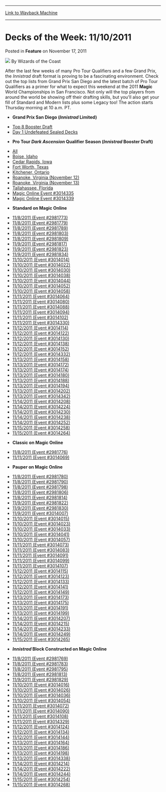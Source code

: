
---
[Link to Wayback Machine](https://web.archive.org/web/20211019075033/https://magic.wizards.com/en/articles/archive/feature/decks-week-11102011-2011-11-17)

[_metadata_:wayback_url]:- "https://magic.wizards.com/en/articles/archive/feature/decks-week-11102011-2011-11-17"
[_metadata_:wayback_raw_url]:- "https://web.archive.org/web/20211019075033id_/https://magic.wizards.com/en/articles/archive/feature/decks-week-11102011-2011-11-17"
[_metadata_:wayback_capture_timestamp]:- "2021-10-19 07:50:33+00:00"
[_metadata_:publish_date]:- "2011-11-17"
[_metadata_:description]:- "After the last few weeks of many Pro Tour Qualifiers and a few Grand Prix, the Innistrad draft format is proving to be a fascinating environment. Check out the top lists from Grand Prix San Diego and the latest batch of Pro Tour Qualifiers as a primer for what to expect this weekend at the 2011 Magic World Championships in San Francisco. Not only will the top players from"
[_metadata_:generator]:- "Drupal 7 (http://drupal.org)"
---


Decks of the Week: 11/10/2011
=============================



 Posted in **Feature**
 on November 17, 2011 






![](https://media.magic.wizards.com/styles/auth_small/public/images/person/wizards_author.jpg)
By Wizards of the Coast











After the last few weeks of many Pro Tour Qualifiers and a few Grand Prix, the *Innistrad* draft format is proving to be a fascinating environment. Check out the top lists from Grand Prix San Diego and the latest batch of Pro Tour Qualifiers as a primer for what to expect this weekend at the 2011 **Magic** World Championships in San Francisco. Not only will the top players from around the world be showing off their drafting skills, but you'll also get your fill of Standard and Modern lists plus some Legacy too! The action starts Thursday morning at 10 a.m. PT. 


* **Grand Prix San Diego (*Innistrad* Limited)**
+ [Top 8 Booster Draft](/en/events/coverage/shahar-thing-grand-prix-san-diego)
+ [Day 1 Undefeated Sealed Decks](/en/articles/archive/event-coverage/2011-grand-prix-san-diego-day-two-coverage-2011-11-13)
* **Pro Tour *Dark Ascension* Qualifier Season (*Innistrad* Booster Draft)**
+ [All](/en/events/coverage/pro-tour-dark-ascension-qualifier-season-top-8-booster-draft-deck-lists)
+ [Boise, Idaho](/en/articles/archive/event-coverage/pro-tour-dark-ascension-qualifier-season-top-8-booster-draft-deck-24)
+ [Cedar Rapids, Iowa](/en/articles/archive/event-coverage/pro-tour-dark-ascension-qualifier-season-top-8-booster-draft-deck-25)
+ [Fort Worth, Texas](/en/articles/archive/event-coverage/pro-tour-dark-ascension-qualifier-season-top-8-booster-draft-deck-18)
+ [Kitchener, Ontario](/en/articles/archive/event-coverage/pro-tour-dark-ascension-qualifier-season-top-8-booster-draft-deck-18)
+ [Roanoke, Virginia (November 12)](/en/articles/archive/event-coverage/pro-tour-dark-ascension-qualifier-season-top-8-booster-draft-deck-27)
+ [Roanoke, Virginia (November 13)](/en/articles/archive/event-coverage/pro-tour-dark-ascension-qualifier-season-top-8-booster-draft-deck-29)
+ [Tallahassee, Florida](/en/articles/archive/event-coverage/pro-tour-dark-ascension-qualifier-season-top-8-booster-draft-deck-30)
+ [Magic Online Event #3014335](http://www.wizards.com/Magic/Digital/MagicOnlineTourn.aspx?x=mtg/digital/magiconline/tourn/3014335)
+ [Magic Online Event #3014339](http://www.wizards.com/Magic/Digital/MagicOnlineTourn.aspx?x=mtg/digital/magiconline/tourn/3014339)
* **Standard on Magic Online**
+ [11/8/2011 (Event #2981773)](http://archive.wizards.com/Magic/Digital/MagicOnlineTourn.aspx?x=mtg/digital/magiconline/tourn/2981773)
+ [11/8/2011 (Event #2981779)](http://archive.wizards.com/Magic/Digital/MagicOnlineTourn.aspx?x=mtg/digital/magiconline/tourn/2981779)
+ [11/8/2011 (Event #2981789)](http://archive.wizards.com/Magic/Digital/MagicOnlineTourn.aspx?x=mtg/digital/magiconline/tourn/2981789)
+ [11/8/2011 (Event #2981803)](http://archive.wizards.com/Magic/Digital/MagicOnlineTourn.aspx?x=mtg/digital/magiconline/tourn/2981803)
+ [11/8/2011 (Event #2981809)](http://archive.wizards.com/Magic/Digital/MagicOnlineTourn.aspx?x=mtg/digital/magiconline/tourn/2981809)
+ [11/9/2011 (Event #2981817)](http://archive.wizards.com/Magic/Digital/MagicOnlineTourn.aspx?x=mtg/digital/magiconline/tourn/2981817)
+ [11/9/2011 (Event #2981823)](http://archive.wizards.com/Magic/Digital/MagicOnlineTourn.aspx?x=mtg/digital/magiconline/tourn/2981823)
+ [11/9/2011 (Event #2981834)](http://archive.wizards.com/Magic/Digital/MagicOnlineTourn.aspx?x=mtg/digital/magiconline/tourn/2981834)
+ [11/10/2011 (Event #3014014)](http://archive.wizards.com/Magic/Digital/MagicOnlineTourn.aspx?x=mtg/digital/magiconline/tourn/3014014)
+ [11/10/2011 (Event #3014022)](http://archive.wizards.com/Magic/Digital/MagicOnlineTourn.aspx?x=mtg/digital/magiconline/tourn/3014022)
+ [11/10/2011 (Event #3014030)](http://archive.wizards.com/Magic/Digital/MagicOnlineTourn.aspx?x=mtg/digital/magiconline/tourn/3014030)
+ [11/10/2011 (Event #3014038)](http://archive.wizards.com/Magic/Digital/MagicOnlineTourn.aspx?x=mtg/digital/magiconline/tourn/3014038)
+ [11/10/2011 (Event #3014044)](http://archive.wizards.com/Magic/Digital/MagicOnlineTourn.aspx?x=mtg/digital/magiconline/tourn/3014044)
+ [11/10/2011 (Event #3014052)](http://archive.wizards.com/Magic/Digital/MagicOnlineTourn.aspx?x=mtg/digital/magiconline/tourn/3014052)
+ [11/10/2011 (Event #3014058)](http://archive.wizards.com/Magic/Digital/MagicOnlineTourn.aspx?x=mtg/digital/magiconline/tourn/3014058)
+ [11/11/2011 (Event #3014064)](http://archive.wizards.com/Magic/Digital/MagicOnlineTourn.aspx?x=mtg/digital/magiconline/tourn/3014064)
+ [11/11/2011 (Event #3014080)](http://archive.wizards.com/Magic/Digital/MagicOnlineTourn.aspx?x=mtg/digital/magiconline/tourn/3014080)
+ [11/11/2011 (Event #3014088)](http://archive.wizards.com/Magic/Digital/MagicOnlineTourn.aspx?x=mtg/digital/magiconline/tourn/3014088)
+ [11/11/2011 (Event #3014094)](http://archive.wizards.com/Magic/Digital/MagicOnlineTourn.aspx?x=mtg/digital/magiconline/tourn/3014094)
+ [11/11/2011 (Event #3014102)](http://archive.wizards.com/Magic/Digital/MagicOnlineTourn.aspx?x=mtg/digital/magiconline/tourn/3014102)
+ [11/11/2011 (Event #3014330)](http://archive.wizards.com/Magic/Digital/MagicOnlineTourn.aspx?x=mtg/digital/magiconline/tourn/3014330)
+ [11/12/2011 (Event #3014114)](http://archive.wizards.com/Magic/Digital/MagicOnlineTourn.aspx?x=mtg/digital/magiconline/tourn/3014114)
+ [11/12/2011 (Event #3014122)](http://archive.wizards.com/Magic/Digital/MagicOnlineTourn.aspx?x=mtg/digital/magiconline/tourn/3014122)
+ [11/12/2011 (Event #3014130)](http://archive.wizards.com/Magic/Digital/MagicOnlineTourn.aspx?x=mtg/digital/magiconline/tourn/3014130)
+ [11/12/2011 (Event #3014138)](http://archive.wizards.com/Magic/Digital/MagicOnlineTourn.aspx?x=mtg/digital/magiconline/tourn/3014138)
+ [11/12/2011 (Event #3014152)](http://archive.wizards.com/Magic/Digital/MagicOnlineTourn.aspx?x=mtg/digital/magiconline/tourn/3014152)
+ [11/12/2011 (Event #3014332)](http://archive.wizards.com/Magic/Digital/MagicOnlineTourn.aspx?x=mtg/digital/magiconline/tourn/3014332)
+ [11/13/2011 (Event #3014158)](http://archive.wizards.com/Magic/Digital/MagicOnlineTourn.aspx?x=mtg/digital/magiconline/tourn/3014158)
+ [11/13/2011 (Event #3014172)](http://archive.wizards.com/Magic/Digital/MagicOnlineTourn.aspx?x=mtg/digital/magiconline/tourn/3014172)
+ [11/13/2011 (Event #3014174)](http://archive.wizards.com/Magic/Digital/MagicOnlineTourn.aspx?x=mtg/digital/magiconline/tourn/3014174)
+ [11/13/2011 (Event #3014180)](http://archive.wizards.com/Magic/Digital/MagicOnlineTourn.aspx?x=mtg/digital/magiconline/tourn/3014180)
+ [11/13/2011 (Event #3014188)](http://archive.wizards.com/Magic/Digital/MagicOnlineTourn.aspx?x=mtg/digital/magiconline/tourn/3014188)
+ [11/13/2011 (Event #3014194)](http://archive.wizards.com/Magic/Digital/MagicOnlineTourn.aspx?x=mtg/digital/magiconline/tourn/3014194)
+ [11/13/2011 (Event #3014202)](http://archive.wizards.com/Magic/Digital/MagicOnlineTourn.aspx?x=mtg/digital/magiconline/tourn/3014202)
+ [11/13/2011 (Event #3014342)](http://archive.wizards.com/Magic/Digital/MagicOnlineTourn.aspx?x=mtg/digital/magiconline/tourn/3014342)
+ [11/14/2011 (Event #3014208)](http://archive.wizards.com/Magic/Digital/MagicOnlineTourn.aspx?x=mtg/digital/magiconline/tourn/3014208)
+ [11/14/2011 (Event #3014224)](http://archive.wizards.com/Magic/Digital/MagicOnlineTourn.aspx?x=mtg/digital/magiconline/tourn/3014224)
+ [11/14/2011 (Event #3014230)](http://archive.wizards.com/Magic/Digital/MagicOnlineTourn.aspx?x=mtg/digital/magiconline/tourn/3014230)
+ [11/14/2011 (Event #3014238)](http://archive.wizards.com/Magic/Digital/MagicOnlineTourn.aspx?x=mtg/digital/magiconline/tourn/3014238)
+ [11/14/2011 (Event #3014252)](http://archive.wizards.com/Magic/Digital/MagicOnlineTourn.aspx?x=mtg/digital/magiconline/tourn/3014252)
+ [11/15/2011 (Event #3014258)](http://archive.wizards.com/Magic/Digital/MagicOnlineTourn.aspx?x=mtg/digital/magiconline/tourn/3014258)
+ [11/15/2011 (Event #3014264)](http://archive.wizards.com/Magic/Digital/MagicOnlineTourn.aspx?x=mtg/digital/magiconline/tourn/3014264)
* **Classic on Magic Online**
+ [11/8/2011 (Event #2981776)](http://archive.wizards.com/Magic/Digital/MagicOnlineTourn.aspx?x=mtg/digital/magiconline/tourn/2981776)
+ [11/11/2011 (Event #3014069)](http://archive.wizards.com/Magic/Digital/MagicOnlineTourn.aspx?x=mtg/digital/magiconline/tourn/3014069)
* **Pauper on Magic Online**
+ [11/8/2011 (Event #2981780)](http://archive.wizards.com/Magic/Digital/MagicOnlineTourn.aspx?x=mtg/digital/magiconline/tourn/2981780)
+ [11/8/2011 (Event #2981790)](http://archive.wizards.com/Magic/Digital/MagicOnlineTourn.aspx?x=mtg/digital/magiconline/tourn/2981790)
+ [11/8/2011 (Event #2981798)](http://archive.wizards.com/Magic/Digital/MagicOnlineTourn.aspx?x=mtg/digital/magiconline/tourn/2981798)
+ [11/8/2011 (Event #2981806)](http://archive.wizards.com/Magic/Digital/MagicOnlineTourn.aspx?x=mtg/digital/magiconline/tourn/2981806)
+ [11/8/2011 (Event #2981814)](http://archive.wizards.com/Magic/Digital/MagicOnlineTourn.aspx?x=mtg/digital/magiconline/tourn/2981814)
+ [11/9/2011 (Event #2981822)](http://archive.wizards.com/Magic/Digital/MagicOnlineTourn.aspx?x=mtg/digital/magiconline/tourn/2981822)
+ [11/9/2011 (Event #2981830)](http://archive.wizards.com/Magic/Digital/MagicOnlineTourn.aspx?x=mtg/digital/magiconline/tourn/2981830)
+ [11/9/2011 (Event #3014007)](http://archive.wizards.com/Magic/Digital/MagicOnlineTourn.aspx?x=mtg/digital/magiconline/tourn/3014007)
+ [11/10/2011 (Event #3014015)](http://archive.wizards.com/Magic/Digital/MagicOnlineTourn.aspx?x=mtg/digital/magiconline/tourn/3014015)
+ [11/10/2011 (Event #3014023)](http://archive.wizards.com/Magic/Digital/MagicOnlineTourn.aspx?x=mtg/digital/magiconline/tourn/3014023)
+ [11/10/2011 (Event #3014033)](http://archive.wizards.com/Magic/Digital/MagicOnlineTourn.aspx?x=mtg/digital/magiconline/tourn/3014033)
+ [11/10/2011 (Event #3014041)](http://archive.wizards.com/Magic/Digital/MagicOnlineTourn.aspx?x=mtg/digital/magiconline/tourn/3014041)
+ [11/10/2011 (Event #3014057)](http://archive.wizards.com/Magic/Digital/MagicOnlineTourn.aspx?x=mtg/digital/magiconline/tourn/3014057)
+ [11/11/2011 (Event #3014073)](http://archive.wizards.com/Magic/Digital/MagicOnlineTourn.aspx?x=mtg/digital/magiconline/tourn/3014073)
+ [11/11/2011 (Event #3014083)](http://archive.wizards.com/Magic/Digital/MagicOnlineTourn.aspx?x=mtg/digital/magiconline/tourn/3014083)
+ [11/11/2011 (Event #3014091)](http://archive.wizards.com/Magic/Digital/MagicOnlineTourn.aspx?x=mtg/digital/magiconline/tourn/3014091)
+ [11/11/2011 (Event #3014099)](http://archive.wizards.com/Magic/Digital/MagicOnlineTourn.aspx?x=mtg/digital/magiconline/tourn/3014099)
+ [11/11/2011 (Event #3014107)](http://archive.wizards.com/Magic/Digital/MagicOnlineTourn.aspx?x=mtg/digital/magiconline/tourn/3014107)
+ [11/12/2011 (Event #3014115)](http://archive.wizards.com/Magic/Digital/MagicOnlineTourn.aspx?x=mtg/digital/magiconline/tourn/3014115)
+ [11/12/2011 (Event #3014123)](http://archive.wizards.com/Magic/Digital/MagicOnlineTourn.aspx?x=mtg/digital/magiconline/tourn/3014123)
+ [11/12/2011 (Event #3014133)](http://archive.wizards.com/Magic/Digital/MagicOnlineTourn.aspx?x=mtg/digital/magiconline/tourn/3014133)
+ [11/12/2011 (Event #3014141)](http://archive.wizards.com/Magic/Digital/MagicOnlineTourn.aspx?x=mtg/digital/magiconline/tourn/3014141)
+ [11/12/2011 (Event #3014149)](http://archive.wizards.com/Magic/Digital/MagicOnlineTourn.aspx?x=mtg/digital/magiconline/tourn/3014149)
+ [11/13/2011 (Event #3014173)](http://archive.wizards.com/Magic/Digital/MagicOnlineTourn.aspx?x=mtg/digital/magiconline/tourn/3014173)
+ [11/13/2011 (Event #3014175)](http://archive.wizards.com/Magic/Digital/MagicOnlineTourn.aspx?x=mtg/digital/magiconline/tourn/3014175)
+ [11/13/2011 (Event #3014191)](http://archive.wizards.com/Magic/Digital/MagicOnlineTourn.aspx?x=mtg/digital/magiconline/tourn/3014191)
+ [11/13/2011 (Event #3014199)](http://archive.wizards.com/Magic/Digital/MagicOnlineTourn.aspx?x=mtg/digital/magiconline/tourn/3014199)
+ [11/14/2011 (Event #3014207)](http://archive.wizards.com/Magic/Digital/MagicOnlineTourn.aspx?x=mtg/digital/magiconline/tourn/3014207)
+ [11/14/2011 (Event #3014215)](http://archive.wizards.com/Magic/Digital/MagicOnlineTourn.aspx?x=mtg/digital/magiconline/tourn/3014215)
+ [11/14/2011 (Event #3014233)](http://archive.wizards.com/Magic/Digital/MagicOnlineTourn.aspx?x=mtg/digital/magiconline/tourn/3014233)
+ [11/14/2011 (Event #3014249)](http://archive.wizards.com/Magic/Digital/MagicOnlineTourn.aspx?x=mtg/digital/magiconline/tourn/3014249)
+ [11/15/2011 (Event #3014265)](http://archive.wizards.com/Magic/Digital/MagicOnlineTourn.aspx?x=mtg/digital/magiconline/tourn/3014265)
* ***Innistrad* Block Constructed on Magic Online**
+ [11/8/2011 (Event #2981769)](http://archive.wizards.com/Magic/Digital/MagicOnlineTourn.aspx?x=mtg/digital/magiconline/tourn/2981769)
+ [11/8/2011 (Event #2981783)](http://archive.wizards.com/Magic/Digital/MagicOnlineTourn.aspx?x=mtg/digital/magiconline/tourn/2981783)
+ [11/8/2011 (Event #2981795)](http://archive.wizards.com/Magic/Digital/MagicOnlineTourn.aspx?x=mtg/digital/magiconline/tourn/2981795)
+ [11/8/2011 (Event #2981813)](http://archive.wizards.com/Magic/Digital/MagicOnlineTourn.aspx?x=mtg/digital/magiconline/tourn/2981813)
+ [11/9/2011 (Event #2981829)](http://archive.wizards.com/Magic/Digital/MagicOnlineTourn.aspx?x=mtg/digital/magiconline/tourn/2981829)
+ [11/10/2011 (Event #3014016)](http://archive.wizards.com/Magic/Digital/MagicOnlineTourn.aspx?x=mtg/digital/magiconline/tourn/3014016)
+ [11/10/2011 (Event #3014026)](http://archive.wizards.com/Magic/Digital/MagicOnlineTourn.aspx?x=mtg/digital/magiconline/tourn/3014026)
+ [11/10/2011 (Event #3014036)](http://archive.wizards.com/Magic/Digital/MagicOnlineTourn.aspx?x=mtg/digital/magiconline/tourn/3014036)
+ [11/10/2011 (Event #3014054)](http://archive.wizards.com/Magic/Digital/MagicOnlineTourn.aspx?x=mtg/digital/magiconline/tourn/3014054)
+ [11/11/2011 (Event #3014072)](http://archive.wizards.com/Magic/Digital/MagicOnlineTourn.aspx?x=mtg/digital/magiconline/tourn/3014072)
+ [11/11/2011 (Event #3014090)](http://archive.wizards.com/Magic/Digital/MagicOnlineTourn.aspx?x=mtg/digital/magiconline/tourn/3014090)
+ [11/11/2011 (Event #3014108)](http://archive.wizards.com/Magic/Digital/MagicOnlineTourn.aspx?x=mtg/digital/magiconline/tourn/3014108)
+ [11/11/2011 (Event #3014329)](http://archive.wizards.com/Magic/Digital/MagicOnlineTourn.aspx?x=mtg/digital/magiconline/tourn/3014329)
+ [11/12/2011 (Event #3014124)](http://archive.wizards.com/Magic/Digital/MagicOnlineTourn.aspx?x=mtg/digital/magiconline/tourn/3014124)
+ [11/12/2011 (Event #3014134)](http://archive.wizards.com/Magic/Digital/MagicOnlineTourn.aspx?x=mtg/digital/magiconline/tourn/3014134)
+ [11/12/2011 (Event #3014144)](http://archive.wizards.com/Magic/Digital/MagicOnlineTourn.aspx?x=mtg/digital/magiconline/tourn/3014144)
+ [11/13/2011 (Event #3014164)](http://archive.wizards.com/Magic/Digital/MagicOnlineTourn.aspx?x=mtg/digital/magiconline/tourn/3014164)
+ [11/13/2011 (Event #3014186)](http://archive.wizards.com/Magic/Digital/MagicOnlineTourn.aspx?x=mtg/digital/magiconline/tourn/3014186)
+ [11/13/2011 (Event #3014198)](http://archive.wizards.com/Magic/Digital/MagicOnlineTourn.aspx?x=mtg/digital/magiconline/tourn/3014198)
+ [11/13/2011 (Event #3014338)](http://archive.wizards.com/Magic/Digital/MagicOnlineTourn.aspx?x=mtg/digital/magiconline/tourn/3014338)
+ [11/14/2011 (Event #3014214)](http://archive.wizards.com/Magic/Digital/MagicOnlineTourn.aspx?x=mtg/digital/magiconline/tourn/3014214)
+ [11/14/2011 (Event #3014222)](http://archive.wizards.com/Magic/Digital/MagicOnlineTourn.aspx?x=mtg/digital/magiconline/tourn/3014222)
+ [11/14/2011 (Event #3014244)](http://archive.wizards.com/Magic/Digital/MagicOnlineTourn.aspx?x=mtg/digital/magiconline/tourn/3014244)
+ [11/15/2011 (Event #3014254)](http://archive.wizards.com/Magic/Digital/MagicOnlineTourn.aspx?x=mtg/digital/magiconline/tourn/3014254)
+ [11/15/2011 (Event #3014268)](http://archive.wizards.com/Magic/Digital/MagicOnlineTourn.aspx?x=mtg/digital/magiconline/tourn/3014268)






